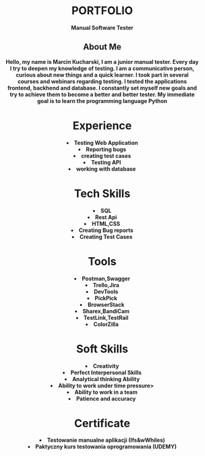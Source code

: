 <html>
<header>
 <h1><b>PORTFOLIO<b></b></h1>
   Manual Software Tester
  <body>
    <h2>About Me</h2>
    <p>Hello, my name is Marcin Kucharski, I am a <b>junior manual tester</b>. Every day I try to deepen my knowledge of testing. I am a communicative person, curious about new things and a quick learner. I took part in several courses and webinars regarding testing. <b>I tested the applications frontend</b>,<b> backhend and database</b>. I constantly set myself new goals and try to achieve them to become a better and better tester. My immediate goal is to learn the programming language <b>Python</b></p>

   <h1>Experience</h1>
   <li>Testing Web Application</li>
   <li>Reporting bugs</li>
   <li>creating test cases</li>
   <li>Testing API</li>
   <li>working with database</li>

   <h1>Tech Skills</h1>

   <li>SQL</li>
   <li>Rest Api</li>
   <li>HTML,CSS</li>
   <li>Creating Bug reports</li>
   <li>Creating Test Cases</li>

   <h1>Tools</h1>

   <li>Postman,Swagger</li>
   <li>Trello,Jira</li>
   <li>DevTools</li>
   <li>PickPick</li>
   <li>BrowserStack</li>
   <li>Sharex,BandiCam</li>
   <li>TestLink,TestRail</li>
   <li>ColorZilla</li>

   <h1>Soft Skills</h1>

   <li>Creativity</li>
   <li>Perfect Interpersonal Skills</li>
   <li>Analytical thinking Ability</li>
   <li>Ability to work under time pressure></li>
   <li>Ability to work in a team</li>
   <li>Patience and accuracy</li>

   <h1>Certificate</h1>

   <li>Testowanie manualne aplikacji (Ifs&wWhiles)</li>
   <li>Paktyczny kurs testowania oprogramowania (UDEMY)</li>
 
   
  </body> 
</html>
